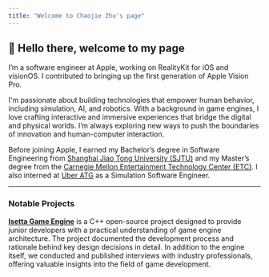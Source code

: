 ```yaml
---
title: "Welcome to Chaojie Zhu's page"
---
```


## 👋 Hello there, welcome to my page

I’m a software engineer at Apple, working on RealityKit for iOS and visionOS. I contributed to bringing up the first generation of Apple Vision Pro.

I'm passionate about building technologies that empower human behavior, including simulation, AI, and robotics. With a background in game engines, I love crafting interactive and immersive experiences that bridge the digital and physical worlds. I’m always exploring new ways to push the boundaries of innovation and human-computer interaction.

Before joining Apple, I earned my Bachelor’s degree in Software Engineering from [Shanghai Jiao Tong University (SJTU)](https://en.sjtu.edu.cn) and my Master’s degree from the [Carnegie Mellon Entertainment Technology Center (ETC)](https://www.etc.cmu.edu). I also interned at [Uber ATG](https://www.uber.com/us/en/atg/research-and-development/simulation/) as a Simulation Software Engineer.

---

### Notable Projects

**[Isetta Game Engine](https://isetta.io)** is a C++ open-source project designed to provide junior developers with a practical understanding of game engine architecture. The project documented the development process and rationale behind key design decisions in detail. In addition to the engine itself, we conducted and published interviews with industry professionals, offering valuable insights into the field of game development.
